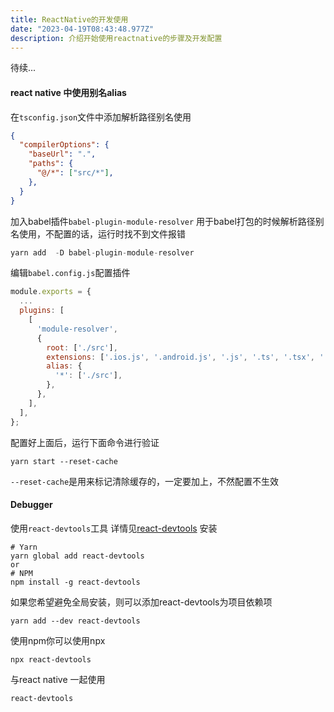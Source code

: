 ```yaml
---
title: ReactNative的开发使用
date: "2023-04-19T08:43:48.977Z"
description: 介绍开始使用reactnative的步骤及开发配置
---
```

待续...
#### react native 中使用别名alias
在`tsconfig.json`文件中添加解析路径别名使用
```json
{
  "compilerOptions": {
    "baseUrl": ".",
    "paths": {
      "@/*": ["src/*"],
    },
  }
}

```
加入babel插件`babel-plugin-module-resolver`
用于babel打包的时候解析路径别名使用，不配置的话，运行时找不到文件报错
```js
yarn add  -D babel-plugin-module-resolver
```
编辑`babel.config.js`配置插件
```jsx
module.exports = {
  ...
  plugins: [
    [
      'module-resolver',
      {
        root: ['./src'],
        extensions: ['.ios.js', '.android.js', '.js', '.ts', '.tsx', '.json'],
        alias: {
          '*': ['./src'],
        },
      },
    ],
  ],
};

```
配置好上面后，运行下面命令进行验证
```
yarn start --reset-cache
```
`--reset-cache`是用来标记清除缓存的，一定要加上，不然配置不生效

#### Debugger
使用`react-devtools`工具 详情见[react-devtools](https://www.npmjs.com/package/react-devtools)
安装
```shell
# Yarn
yarn global add react-devtools
or
# NPM
npm install -g react-devtools
```
如果您希望避免全局安装，则可以添加react-devtools为项目依赖项
```shell
yarn add --dev react-devtools
```
使用npm你可以使用npx
```shell
npx react-devtools
```
与react native 一起使用
```shell
react-devtools
```

